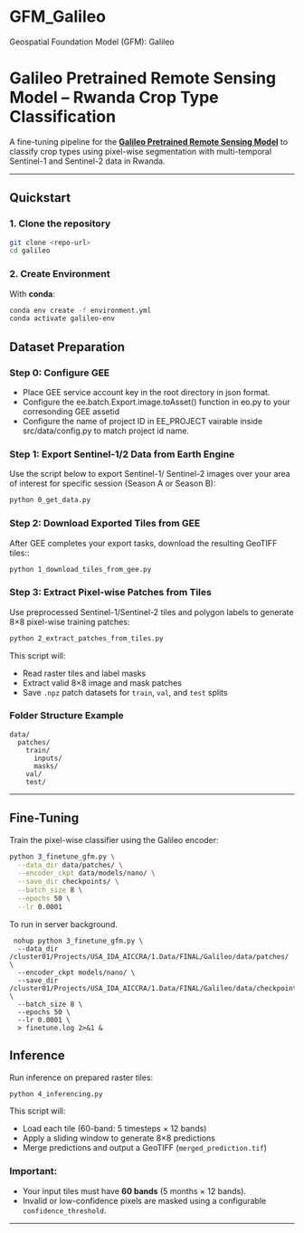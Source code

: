 # GFM_Galileo
Geospatial Foundation Model (GFM): Galileo
# Galileo Pretrained Remote Sensing Model – Rwanda Crop Type Classification

A fine-tuning pipeline for the **[Galileo Pretrained Remote Sensing Model](https://github.com/nasaharvest/galileo)** to classify crop types using pixel-wise segmentation with multi-temporal Sentinel-1 and Sentinel-2 data in Rwanda.

---

## Quickstart

### 1. Clone the repository

```bash
git clone <repo-url>
cd galileo
```

### 2. Create Environment

With **conda**:

```bash
conda env create -f environment.yml
conda activate galileo-env
```

## Dataset Preparation

### Step 0: Configure GEE
- Place GEE service account key in the root directory in json format.
- Configure the ee.batch.Export.image.toAsset() function in eo.py to your corresonding GEE assetid
- Configure the name of project ID in EE_PROJECT vairable inside src/data/config.py to match project id name.

### Step 1: Export Sentinel-1/2 Data from Earth Engine

Use the script below to export Sentinel-1/ Sentinel-2 images over your area of interest for specific session (Season A or Season B):

```bash
python 0_get_data.py
```

### Step 2: Download Exported Tiles from GEE

After GEE completes your export tasks, download the resulting GeoTIFF tiles::

```bash
python 1_download_tiles_from_gee.py
```

### Step 3: Extract Pixel-wise Patches from Tiles

Use preprocessed Sentinel-1/Sentinel-2 tiles and polygon labels to generate 8×8 pixel-wise training patches:

```bash
python 2_extract_patches_from_tiles.py
```

This script will:

- Read raster tiles and label masks
- Extract valid 8×8 image and mask patches
- Save `.npz` patch datasets for `train`, `val`, and `test` splits

### Folder Structure Example

```
data/
  patches/
    train/
      inputs/
      masks/
    val/
    test/
```

---

## Fine-Tuning

Train the pixel-wise classifier using the Galileo encoder:

```bash
python 3_finetune_gfm.py \
  --data_dir data/patches/ \
  --encoder_ckpt data/models/nano/ \
  --save_dir checkpoints/ \
  --batch_size 8 \
  --epochs 50 \
  --lr 0.0001
```
To run in server background.

```
 nohup python 3_finetune_gfm.py \
  --data_dir /cluster01/Projects/USA_IDA_AICCRA/1.Data/FINAL/Galileo/data/patches/ \
  --encoder_ckpt models/nano/ \
  --save_dir /cluster01/Projects/USA_IDA_AICCRA/1.Data/FINAL/Galileo/data/checkpoints/ \
  --batch_size 8 \
  --epochs 50 \
  --lr 0.0001 \
  > finetune.log 2>&1 &
```
## Inference

Run inference on prepared raster tiles:

```bash
python 4_inferencing.py
```

This script will:

- Load each tile (60-band: 5 timesteps × 12 bands)
- Apply a sliding window to generate 8×8 predictions
- Merge predictions and output a GeoTIFF (`merged_prediction.tif`)

### Important:

- Your input tiles must have **60 bands** (5 months × 12 bands).
- Invalid or low-confidence pixels are masked using a configurable `confidence_threshold`.

---
